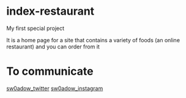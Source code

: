 # index-restaurant

My first special project

It is a home page for a site that contains a variety of foods (an online restaurant) and you can order from it

# To communicate

[sw0adow_twitter](https://twitter.com/sw0adow)
[sw0adow_instagram](https://instagram.com/sw0adow)
